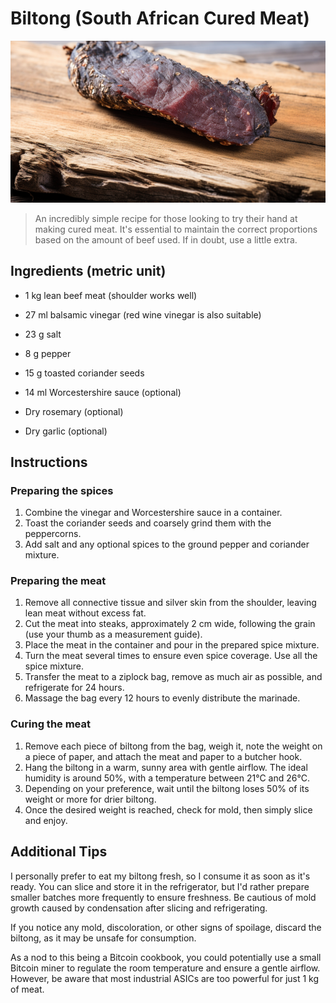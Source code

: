 # Biltong (South African Cured Meat)

![Biltong Preview](BiltongPreview.png)

> An incredibly simple recipe for those looking to try their hand at making cured meat. It's essential to maintain the correct proportions based on the amount of beef used. If in doubt, use a little extra.

## Ingredients (metric unit)

* 1 kg lean beef meat (shoulder works well)
* 27 ml balsamic vinegar (red wine vinegar is also suitable)
* 23 g salt
* 8 g pepper
* 15 g toasted coriander seeds

* 14 ml Worcestershire sauce (optional)
* Dry rosemary (optional)
* Dry garlic (optional)

## Instructions

### Preparing the spices
1. Combine the vinegar and Worcestershire sauce in a container.
2. Toast the coriander seeds and coarsely grind them with the peppercorns.
3. Add salt and any optional spices to the ground pepper and coriander mixture.

### Preparing the meat
1. Remove all connective tissue and silver skin from the shoulder, leaving lean meat without excess fat.
2. Cut the meat into steaks, approximately 2 cm wide, following the grain (use your thumb as a measurement guide).
3. Place the meat in the container and pour in the prepared spice mixture.
4. Turn the meat several times to ensure even spice coverage. Use all the spice mixture.
5. Transfer the meat to a ziplock bag, remove as much air as possible, and refrigerate for 24 hours.
6. Massage the bag every 12 hours to evenly distribute the marinade.

### Curing the meat
1. Remove each piece of biltong from the bag, weigh it, note the weight on a piece of paper, and attach the meat and paper to a butcher hook.
2. Hang the biltong in a warm, sunny area with gentle airflow. The ideal humidity is around 50%, with a temperature between 21°C and 26°C.
3. Depending on your preference, wait until the biltong loses 50% of its weight or more for drier biltong.
4. Once the desired weight is reached, check for mold, then simply slice and enjoy.

## Additional Tips
I personally prefer to eat my biltong fresh, so I consume it as soon as it's ready. You can slice and store it in the refrigerator, but I'd rather prepare smaller batches more frequently to ensure freshness. Be cautious of mold growth caused by condensation after slicing and refrigerating.

If you notice any mold, discoloration, or other signs of spoilage, discard the biltong, as it may be unsafe for consumption.

As a nod to this being a Bitcoin cookbook, you could potentially use a small Bitcoin miner to regulate the room temperature and ensure a gentle airflow. However, be aware that most industrial ASICs are too powerful for just 1 kg of meat.
